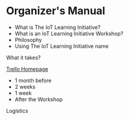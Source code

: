 Organizer's Manual
==

- What is The IoT Learning Initiative?
- What is an IoT Learning Initiative Workshop?
- Philosophy
- Using The IoT Learning Initiative name

What it takes?

[Trello Homepage](https://trello.com/)

- 1 month before
- 2 weeks
- 1 week
- After the Workshop

Logistics






